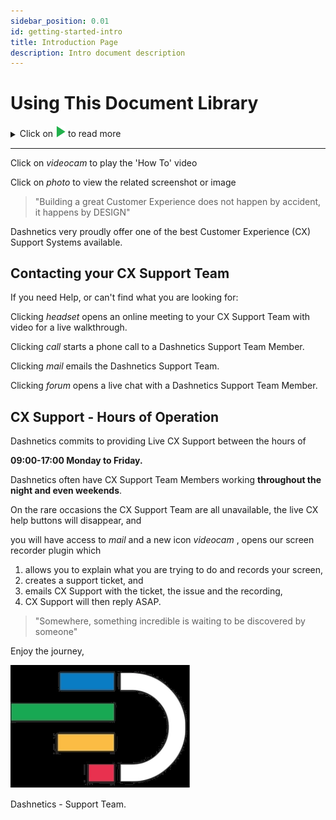 ```yaml
---
sidebar_position: 0.01
id: getting-started-intro
title: Introduction Page
description: Intro document description
---
```


# Using This Document Library

<details>

<summary>
Click on  <img src="/img/play.png" width='16' padding='10px 20px'></img>  to read more

</summary><p></p>

You will see these through the site and they are an indication that there is more to see or read on the topic.

Simply click on the triangle or words to reveal the details

</details>

---

Click on <i className="material-icons color">videocam</i> to play the 'How To' video

Click on <i className="material-icons color">photo</i> to view the related screenshot or image




> "Building a great Customer Experience does not happen by accident, it happens by DESIGN"

Dashnetics very proudly offer one of the best Customer Experience (CX) Support Systems available.



## Contacting your CX Support Team

If you need Help, or can't find what you are looking for:

Clicking <i className="material-icons color">headset</i> opens an online meeting to your CX Support Team with video for a live walkthrough.

Clicking <i className="material-icons color">call</i> starts a phone call to a Dashnetics Support Team Member.

Clicking <i className="material-icons color">mail</i> emails the Dashnetics Support Team.

Clicking <i className="material-icons color">forum</i> opens a live chat with a Dashnetics Support Team Member.

## CX Support - Hours of Operation


Dashnetics commits to providing Live CX Support between the hours of

**09:00-17:00 Monday to Friday.** 

Dashnetics often have CX Support Team Members working **throughout the night and even weekends**.

On the rare occasions the CX Support Team are all unavailable, the live CX help buttons will disappear, and 

you will have access to <i className="material-icons color">mail</i> and a new icon <i className="material-icons color">videocam</i> , opens our screen recorder plugin which 
1. allows you to explain what you are trying to do and records your screen,
2. creates a support ticket, and 
3. emails CX Support with the ticket, the issue and the recording,
4. CX Support will then reply ASAP.


> "Somewhere, something incredible is waiting to be discovered by someone"



Enjoy the journey, 

[ ![](/img/favicon.png) ](https://Dashnetics.com.au)

Dashnetics - Support Team.



